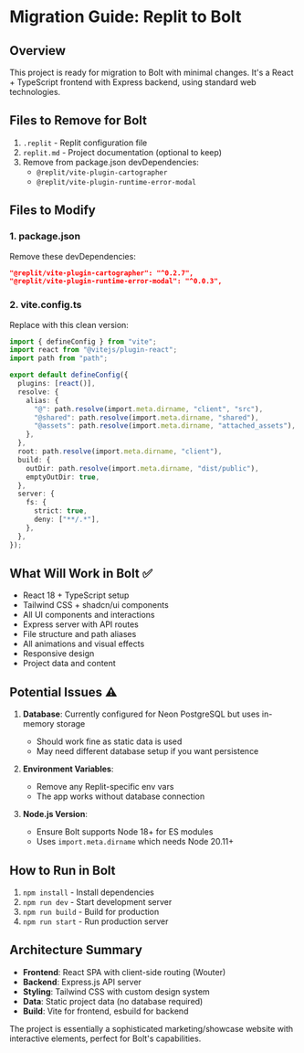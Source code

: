 # Migration Guide: Replit to Bolt

## Overview
This project is ready for migration to Bolt with minimal changes. It's a React + TypeScript frontend with Express backend, using standard web technologies.

## Files to Remove for Bolt
1. `.replit` - Replit configuration file
2. `replit.md` - Project documentation (optional to keep)
3. Remove from package.json devDependencies:
   - `@replit/vite-plugin-cartographer`
   - `@replit/vite-plugin-runtime-error-modal`

## Files to Modify

### 1. package.json
Remove these devDependencies:
```json
"@replit/vite-plugin-cartographer": "^0.2.7",
"@replit/vite-plugin-runtime-error-modal": "^0.0.3",
```

### 2. vite.config.ts
Replace with this clean version:
```typescript
import { defineConfig } from "vite";
import react from "@vitejs/plugin-react";
import path from "path";

export default defineConfig({
  plugins: [react()],
  resolve: {
    alias: {
      "@": path.resolve(import.meta.dirname, "client", "src"),
      "@shared": path.resolve(import.meta.dirname, "shared"),
      "@assets": path.resolve(import.meta.dirname, "attached_assets"),
    },
  },
  root: path.resolve(import.meta.dirname, "client"),
  build: {
    outDir: path.resolve(import.meta.dirname, "dist/public"),
    emptyOutDir: true,
  },
  server: {
    fs: {
      strict: true,
      deny: ["**/.*"],
    },
  },
});
```

## What Will Work in Bolt ✅
- React 18 + TypeScript setup
- Tailwind CSS + shadcn/ui components
- All UI components and interactions
- Express server with API routes
- File structure and path aliases
- All animations and visual effects
- Responsive design
- Project data and content

## Potential Issues ⚠️
1. **Database**: Currently configured for Neon PostgreSQL but uses in-memory storage
   - Should work fine as static data is used
   - May need different database setup if you want persistence

2. **Environment Variables**: 
   - Remove any Replit-specific env vars
   - The app works without database connection

3. **Node.js Version**:
   - Ensure Bolt supports Node 18+ for ES modules
   - Uses `import.meta.dirname` which needs Node 20.11+

## How to Run in Bolt
1. `npm install` - Install dependencies
2. `npm run dev` - Start development server
3. `npm run build` - Build for production
4. `npm run start` - Run production server

## Architecture Summary
- **Frontend**: React SPA with client-side routing (Wouter)
- **Backend**: Express.js API server
- **Styling**: Tailwind CSS with custom design system
- **Data**: Static project data (no database required)
- **Build**: Vite for frontend, esbuild for backend

The project is essentially a sophisticated marketing/showcase website with interactive elements, perfect for Bolt's capabilities.